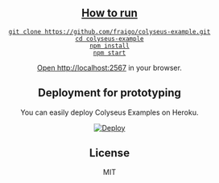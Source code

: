 <div align="center">
  <a href="https://github.com/colyseus/colyseus">

## How to run

```
git clone https://github.com/fraigo/colyseus-example.git
cd colyseus-example
npm install
npm start
```

Open [http://localhost:2567](http://localhost:2567) in your browser.

## Deployment for prototyping

You can easily deploy Colyseus Examples on Heroku.

[![Deploy](https://www.herokucdn.com/deploy/button.svg)](https://heroku.com/deploy?template=https://github.com/fraigo/colyseus-example)

## License

MIT
